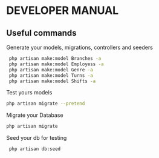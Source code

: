 # DEVELOPER MANUAL

## Useful commands
Generate your models, migrations, controllers and seeders
```bash
 php artisan make:model Branches -a
 php artisan make:model Employess -a
 php artisan make:model Genre -a
 php artisan make:model Turns -a
 php artisan make:model Shifts -a
```
Test yours models
```bash
php artisan migrate --pretend
```

Migrate your Database
```bash
php artisan migrate
```

Seed your db for testing
```bash
 php artisan db:seed
```
